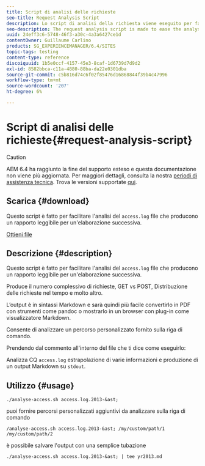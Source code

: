 ```yaml
---
title: Script di analisi delle richieste
seo-title: Request Analysis Script
description: Lo script di analisi della richiesta viene eseguito per facilitare l'analisi dei file access.log producendo un report leggibile per l'elaborazione successiva
seo-description: The request analysis script is made to ease the analysis of the access.log files producing a readable report for later processing
uuid: 24eff3c6-5748-46f3-a30c-4a3a6427ce1d
contentOwner: Guillaume Carlino
products: SG_EXPERIENCEMANAGER/6.4/SITES
topic-tags: testing
content-type: reference
discoiquuid: 1b5e0ccf-4157-45e3-8caf-1d6739d7d9d2
exl-id: 8582bbca-c11a-4880-88ba-da22e0301dba
source-git-commit: c5b816d74c6f02f85476d16868844f39b4c47996
workflow-type: tm+mt
source-wordcount: '207'
ht-degree: 6%

---
```


# Script di analisi delle richieste{#request-analysis-script}

>[!CAUTION]
>
>AEM 6.4 ha raggiunto la fine del supporto esteso e questa documentazione non viene più aggiornata. Per maggiori dettagli, consulta la nostra [periodi di assistenza tecnica](https://helpx.adobe.com/it/support/programs/eol-matrix.html). Trova le versioni supportate [qui](https://experienceleague.adobe.com/docs/).

## Scarica {#download}

Questo script è fatto per facilitare l&#39;analisi del `access.log` file che producono un rapporto leggibile per un&#39;elaborazione successiva.

[Ottieni file](assets/analyse-access.sh)

## Descrizione {#description}

Questo script è fatto per facilitare l&#39;analisi del `access.log` file che producono un rapporto leggibile per un&#39;elaborazione successiva.

Produce il numero complessivo di richieste, GET vs POST, Distribuzione delle richieste nel tempo e molto altro.

L’output è in sintassi Markdown e sarà quindi più facile convertirlo in PDF con strumenti come pandoc o mostrarlo in un browser con plug-in come visualizzatore Markdown.

Consente di analizzare un percorso personalizzato fornito sulla riga di comando.

Prendendo dal commento all&#39;interno del file che ti dice come eseguirlo:

Analizza CQ `access.log` estrapolazione di varie informazioni e produzione di un output Markdown su `stdout`.

## Utilizzo {#usage}

`./analyse-access.sh access.log.2013-&ast;`

puoi fornire percorsi personalizzati aggiuntivi da analizzare sulla riga di comando

`/analyse-access.sh access.log.2013-&ast; /my/custom/path/1 /my/custom/path/2`

è possibile salvare l&#39;output con una semplice tubazione

`./analyse-access.sh access.log.2013-&ast; | tee yr2013.md`
